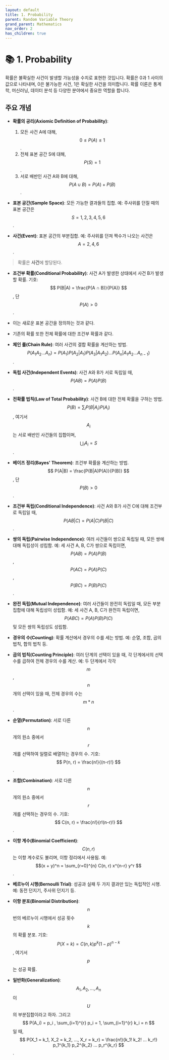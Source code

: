 ```yaml
---
layout: default
title: 1. Probability
parent: Random Variable Theory
grand_parent: Mathematics
nav_order: 2
has_children: true
---
```


# 📚 1. Probability

확률은 불확실한 사건이 발생할 가능성을 수치로 표현한 것입니다. 확률은 0과 1 사이의 값으로 나타내며, 0은 불가능한 사건, 1은 확실한 사건을 의미합니다. 확률 이론은 통계학, 머신러닝, 데이터 분석 등 다양한 분야에서 중요한 역할을 합니다.

## 주요 개념

- **확률의 공리(Axiomic Definition of Probability)**:
  1. 모든 사건 A에 대해, $$ 0 ≤ P(A) ≤ 1 $$.
  2. 전체 표본 공간 S에 대해, $$ P(S) = 1 $$.
  3. 서로 배반인 사건 A와 B에 대해, $$ P(A ∪ B) = P(A) + P(B) $$.

- **표본 공간(Sample Space)**: 모든 가능한 결과들의 집합. 예: 주사위를 던질 때의 표본 공간은 $$ S = {1, 2, 3, 4, 5, 6} $$.

- **사건(Event)**: 표본 공간의 부분집합. 예: 주사위를 던져 짝수가 나오는 사건은 $$ A = {2, 4, 6} $$.

> 확률은 **사건**에 할당된다.

- **조건부 확률(Conditional Probability)**: 사건 A가 발생한 상태에서 사건 B가 발생할 확률. 기호: $$ P(B|A) = \frac{P(A ∩ B)}{P(A)} $$, 단 $$ P(A) > 0 $$.
- 이는 새로운 표본 공간을 정의하는 것과 같다.
- 기존의 확률 또한 전체 확률에 대한 조건부 확률과 같다.

- **체인 룰(Chain Rule)**: 여러 사건의 결합 확률을 계산하는 방법. $$ P(A_1 A_2 ... A_n) = P(A_1)P(A_2|A_1)P(A_3|A_1 A_2)...P(A_n|A_1 A_2 ... A_{n-1}) $$.

- **독립 사건(Independent Events)**: 사건 A와 B가 서로 독립일 때, $$ P(AB) = P(A)P(B) $$.

- **전확률 법칙(Law of Total Probability)**: 사건 B에 대한 전체 확률을 구하는 방법. $$ P(B) = \sum_{i} P(B|A_i)P(A_i) $$, 여기서 $$ {A_i} $$는 서로 배반인 사건들의 집합이며, $$ \bigcup_i A_i = S $$.

- **베이즈 정리(Bayes' Theorem)**: 조건부 확률을 계산하는 방법. $$ P(A|B) = \frac{P(B|A)P(A)}{P(B)} $$, 단 $$ P(B) > 0 $$.

- **조건부 독립(Conditional Independence)**: 사건 A와 B가 사건 C에 대해 조건부로 독립일 때, $$ P(AB|C) = P(A|C)P(B|C) $$.

- **쌍의 독립(Pairwise Independence)**: 여러 사건들이 쌍으로 독립일 때, 모든 쌍에 대해 독립성이 성립함. 예: 세 사건 A, B, C가 쌍으로 독립이면, $$ P(AB) = P(A)P(B) $$, $$ P(AC) = P(A)P(C) $$, $$ P(BC) = P(B)P(C) $$.

- **완전 독립(Mutual Independence)**: 여러 사건들이 완전히 독립일 때, 모든 부분집합에 대해 독립성이 성립함. 예: 세 사건 A, B, C가 완전히 독립이면, $$ P(ABC) = P(A)P(B)P(C) $$ 및 모든 쌍의 독립성도 성립함.

- **경우의 수(Counting)**: 확률 계산에서 경우의 수를 세는 방법. 예: 순열, 조합, 곱의 법칙, 합의 법칙 등.

- **곱의 법칙(Counting Principle)**: 여러 단계의 선택이 있을 때, 각 단계에서의 선택 수를 곱하여 전체 경우의 수를 계산. 예: 두 단계에서 각각 $$m$$, $$n$$개의 선택이 있을 때, 전체 경우의 수는 $$ m * n $$.

- **순열(Permutation)**: 서로 다른 $$n$$개의 원소 중에서 $$r$$개를 선택하여 일렬로 배열하는 경우의 수. 기호: $$ P(n, r) = \frac{n!}{(n-r)!} $$.

- **조합(Combination)**: 서로 다른 $$n$$개의 원소 중에서 $$r$$개를 선택하는 경우의 수. 기호: $$ C(n, r) = \frac{n!}{r!(n-r)!} $$.

- **이항 계수(Binomial Coefficient)**: $$ C(n, r) $$는 이항 계수로도 불리며, 이항 정리에서 사용됨. 예: $$(x + y)^n = \sum_{r=0}^{n} C(n, r) x^{n-r} y^r $$.

- **베르누이 시행(Bernoulli Trial)**: 성공과 실패 두 가지 결과만 있는 독립적인 시행. 예: 동전 던지기, 주사위 던지기 등.

- **이항 분포(Binomial Distribution)**: $$n$$번의 베르누이 시행에서 성공 횟수 $$k$$의 확률 분포. 기호: $$ P(X = k) = C(n, k) p^k (1-p)^{n-k} $$, 여기서 $$p$$는 성공 확률.

- **일반화(Generalization)**: $$ A_1, A_2, ..., A_n $$이 $$U$$의 부분집합이라고 하자. 그리고 $$ P(A_i) = p_i , \sum_{i=1}^{r} p_i = 1, \sum_{i=1}^{r} k_i = n $$일 때, $$ P(X_1 = k_1, X_2 = k_2, ..., X_r = k_r) = \frac{n!}{k_1! k_2! ... k_r!} p_1^{k_1} p_2^{k_2} ... p_r^{k_r} $$. 